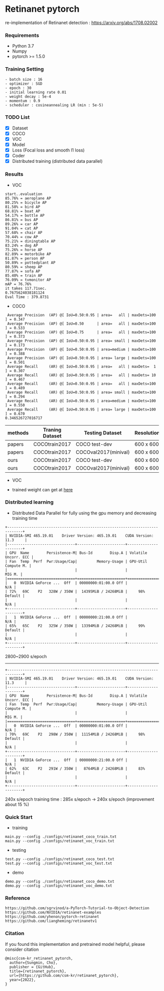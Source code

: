 # Retinanet pytorch

re-implementation of Retinanet detection : https://arxiv.org/abs/1708.02002

### Requirements

- Python 3.7
- Numpy
- pytorch >= 1.5.0 

### Training Setting

```
- batch size : 16
- optimizer : SGD
- epoch : 30 
- initial learning rate 0.01
- weight decay : 5e-4
- momentum : 0.9
- scheduler : cosineannealing LR (min : 5e-5)
```

### TODO List

- [x] Dataset
- [x] COCO 
- [x] VOC 
- [x] Model
- [x] Loss (Focal loss and smooth l1 loss)
- [x] Coder
- [x] Distributed training (distributed data parallel)

### Results


- VOC

```
start..evaluation
85.76% = aeroplane AP 
80.25% = bicycle AP 
81.58% = bird AP 
68.81% = boat AP 
54.17% = bottle AP 
86.81% = bus AP 
89.26% = car AP 
91.04% = cat AP 
57.68% = chair AP 
70.44% = cow AP 
75.21% = diningtable AP 
83.24% = dog AP 
75.26% = horse AP 
82.89% = motorbike AP 
81.87% = person AP 
50.89% = pottedplant AP 
80.59% = sheep AP 
77.87% = sofa AP 
85.40% = train AP 
76.09% = tvmonitor AP 
mAP = 76.76%
it takes 117.71sec.
0.7675624038181124
Eval Time : 379.8731
```

- COCO


```
 Average Precision  (AP) @[ IoU=0.50:0.95 | area=   all | maxDets=100 ] = 0.347
 Average Precision  (AP) @[ IoU=0.50      | area=   all | maxDets=100 ] = 0.533
 Average Precision  (AP) @[ IoU=0.75      | area=   all | maxDets=100 ] = 0.373
 Average Precision  (AP) @[ IoU=0.50:0.95 | area= small | maxDets=100 ] = 0.173
 Average Precision  (AP) @[ IoU=0.50:0.95 | area=medium | maxDets=100 ] = 0.388
 Average Precision  (AP) @[ IoU=0.50:0.95 | area= large | maxDets=100 ] = 0.501
 Average Recall     (AR) @[ IoU=0.50:0.95 | area=   all | maxDets=  1 ] = 0.307
 Average Recall     (AR) @[ IoU=0.50:0.95 | area=   all | maxDets= 10 ] = 0.467
 Average Recall     (AR) @[ IoU=0.50:0.95 | area=   all | maxDets=100 ] = 0.489
 Average Recall     (AR) @[ IoU=0.50:0.95 | area= small | maxDets=100 ] = 0.294
 Average Recall     (AR) @[ IoU=0.50:0.95 | area=medium | maxDets=100 ] = 0.550
 Average Recall     (AR) @[ IoU=0.50:0.95 | area= large | maxDets=100 ] = 0.670
0.346526727016717

```


|methods     | Traning Dataset   |    Testing Dataset     | Resolution | AP        |AP50     |AP75    |Time | Fps  |
|------------|-------------------| ---------------------- | ---------- | --------- |---------|--------| ----| ---- |
|papers      | COCOtrain2017     |  COCO test-dev         | 600 x 600  |  34.0     |52.5     |36.5    |98   |10.20 |
|papers      | COCOtrain2017     |  COCOval2017(minival)  | 600 x 600  |  34.3     |53.2     |36.9    |98   |10.20 |
|ours        | COCOtrain2017     |  COCO test-dev         | 600 x 600  |  -     |-     |-    |-   |- |
|ours        | COCOtrain2017     |  COCOval2017(minival)  | 600 x 600  |  -     |-     |-    |-   |- |

- VOC


- trained weight can get at [here](https://livecauac-my.sharepoint.com/:u:/g/personal/csm8167_cau_ac_kr/EUDJTzLdWyxNjoGfYapaGCUBwsrjK6R5yr77Uk4YnHubBw?e=nQRtMH)


### Distributed learning

- Distributed Data Parallel for fully using the gpu memory and decreasing training time
```
+-----------------------------------------------------------------------------+
| NVIDIA-SMI 465.19.01    Driver Version: 465.19.01    CUDA Version: 11.3     |
|-------------------------------+----------------------+----------------------+
| GPU  Name        Persistence-M| Bus-Id        Disp.A | Volatile Uncorr. ECC |
| Fan  Temp  Perf  Pwr:Usage/Cap|         Memory-Usage | GPU-Util  Compute M. |
|                               |                      |               MIG M. |
|===============================+======================+======================|
|   0  NVIDIA GeForce ...  Off  | 00000000:01:00.0 Off |                  N/A |
| 72%   69C    P2   328W / 350W |  14395MiB / 24268MiB |     98%      Default |
|                               |                      |                  N/A |
+-------------------------------+----------------------+----------------------+
|   1  NVIDIA GeForce ...  Off  | 00000000:21:00.0 Off |                  N/A |
| 65%   65C    P2   325W / 350W |  13394MiB / 24268MiB |     99%      Default |
|                               |                      |                  N/A |
+-------------------------------+----------------------+----------------------+
```
 2800~2900 s/epoch 
 
--------------

```
+-----------------------------------------------------------------------------+
| NVIDIA-SMI 465.19.01    Driver Version: 465.19.01    CUDA Version: 11.3     |
|-------------------------------+----------------------+----------------------+
| GPU  Name        Persistence-M| Bus-Id        Disp.A | Volatile Uncorr. ECC |
| Fan  Temp  Perf  Pwr:Usage/Cap|         Memory-Usage | GPU-Util  Compute M. |
|                               |                      |               MIG M. |
|===============================+======================+======================|
|   0  NVIDIA GeForce ...  Off  | 00000000:01:00.0 Off |                  N/A |
| 70%   69C    P2   298W / 350W |  11154MiB / 24268MiB |     98%      Default |
|                               |                      |                  N/A |
+-------------------------------+----------------------+----------------------+
|   1  NVIDIA GeForce ...  Off  | 00000000:21:00.0 Off |                  N/A |
| 62%   63C    P2   291W / 350W |   8764MiB / 24268MiB |     83%      Default |
|                               |                      |                  N/A |
+-------------------------------+----------------------+----------------------+
```
 240x s/epoch
training time : 285x s/epoch -> 240x s/epoch (improvement about 15 %)

### Quick Start

- training
```
main.py --config ./configs/retinanet_coco_train.txt
main.py --config ./configs/retinanet_voc_train.txt
```

- testing
```
test.py --config ./configs/retinanet_coco_test.txt
test.py --config ./configs/retinanet_voc_test.txt
```

- demo
```
demo.py --config ./configs/retinanet_coco_demo.txt
demo.py --config ./configs/retinanet_voc_demo.txt
```

### Reference
```
https://github.com/sgrvinod/a-PyTorch-Tutorial-to-Object-Detection
https://github.com/NVIDIA/retinanet-examples
https://github.com/yhenon/pytorch-retinanet
https://github.com/liangheming/retinanetv1
```

### Citation
If you found this implementation and pretrained model helpful, please consider citation
```
@misc{csm-kr_retinanet_pytorch,
  author={Sungmin, Cho},
  publisher = {GitHub},
  title={retinanet_pytorch},
  url={https://github.com/csm-kr/retinanet_pytorch},
  year={2022},
}
```